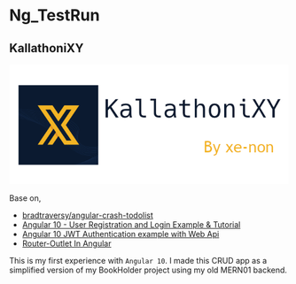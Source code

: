 # Ng_TestRun

## KallathoniXY

![KallathoniXY Banner](kallathoni~01.png)

Base on,

- [bradtraversy/angular-crash-todolist](https://github.com/bradtraversy/angular-crash-todolist)
- [Angular 10 - User Registration and Login Example & Tutorial](https://jasonwatmore.com/post/2020/07/18/angular-10-user-registration-and-login-example-tutorial#environment-ts)
- [Angular 10 JWT Authentication example with Web Api](https://bezkoder.com/angular-10-jwt-auth/)
- [Router-Outlet In Angular](https://www.c-sharpcorner.com/blogs/routeroutlet-in-angular)

This is my first experience with `Angular 10`. I made this CRUD app as a simplified version of my BookHolder project using my old MERN01 backend.
